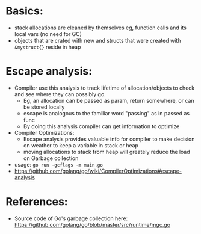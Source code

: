 

# Basics:
- stack allocations are cleaned by themselves eg, function calls and its local vars (no need for GC)
- objects that are crated with new and structs that were created with `&mystruct{}` reside in heap

# Escape analysis:
- Compiler use this analysis to track lifetime of allocation/objects to check and see where they can possibly go. 
  - Eg, an allocation can be passed as param, return somewhere, or can be stored locally
  - escape is analogous to the familiar word "passing" as in passed as func 
  - By doing this analysis compiler can get information to optimize
- Compiler Optimizations:
  - Escape analysis provides valuable info for compiler to make decision on weather to keep a variable in stack or heap
  - moving allocations to stack from heap will greately reduce the load on Garbage collection
- usage: `go run -gcflags -m main.go`
- https://github.com/golang/go/wiki/CompilerOptimizations#escape-analysis

# References:
- Source code of Go's garbage collection here:
  https://github.com/golang/go/blob/master/src/runtime/mgc.go
